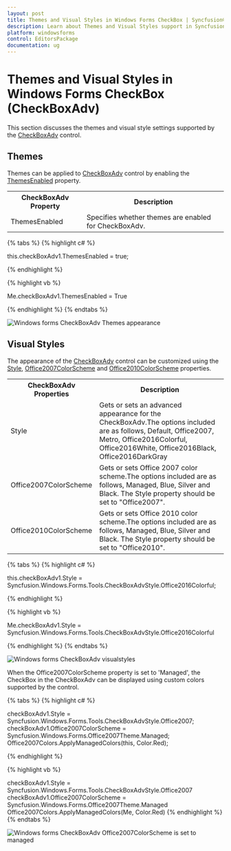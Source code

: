 ```yaml
---
layout: post
title: Themes and Visual Styles in Windows Forms CheckBox | Syncfusion®
description: Learn about Themes and Visual Styles support in Syncfusion® Windows Forms CheckBox (CheckBoxAdv) control and more details.
platform: windowsforms
control: EditorsPackage
documentation: ug
---
```


# Themes and Visual Styles in Windows Forms CheckBox (CheckBoxAdv)

This section discusses the themes and visual style settings supported by the [CheckBoxAdv](https://help.syncfusion.com/cr/windowsforms/Syncfusion.Windows.Forms.Tools.CheckBoxAdv.html) control.

## Themes

Themes can be applied to [CheckBoxAdv](https://help.syncfusion.com/cr/windowsforms/Syncfusion.Windows.Forms.Tools.CheckBoxAdv.html) control by enabling the [ThemesEnabled](https://help.syncfusion.com/cr/windowsforms/Syncfusion.Windows.Forms.ThemedControl.html#Syncfusion_Windows_Forms_ThemedControl_ThemesEnabled) property.

<table>
<tr>
<th>
CheckBoxAdv Property</th><th>
Description</th></tr>
<tr>
<td>
ThemesEnabled</td><td>
Specifies whether themes are enabled for CheckBoxAdv.</td></tr>
</table>

{% tabs %}
{% highlight c# %}

this.checkBoxAdv1.ThemesEnabled = true;

{% endhighlight %}

{% highlight vb %}

Me.checkBoxAdv1.ThemesEnabled = True

{% endhighlight %}
{% endtabs %}

![Windows forms CheckBoxAdv Themes appearance](Overview_images/CheckBoxAdv_themes.jpeg)

## Visual Styles

The appearance of the [CheckBoxAdv](https://help.syncfusion.com/cr/windowsforms/Syncfusion.Windows.Forms.Tools.CheckBoxAdv.html) control can be customized using the [Style](https://help.syncfusion.com/cr/windowsforms/Syncfusion.Windows.Forms.Tools.CheckBoxAdv.html#Syncfusion_Windows_Forms_Tools_CheckBoxAdv_Style), [Office2007ColorScheme](https://help.syncfusion.com/cr/windowsforms/Syncfusion.Windows.Forms.Tools.CheckBoxAdv.html#Syncfusion_Windows_Forms_Tools_CheckBoxAdv_Office2007ColorScheme) and [Office2010ColorScheme](https://help.syncfusion.com/cr/windowsforms/Syncfusion.Windows.Forms.Tools.CheckBoxAdv.html#Syncfusion_Windows_Forms_Tools_CheckBoxAdv_Office2010ColorScheme) properties.

<table>
<tr>
<th>
CheckBoxAdv Properties</th><th>
Description</th></tr>
<tr>
<td>
Style</td><td>
Gets or sets an advanced appearance for the CheckBoxAdv.The options included are as follows, Default, Office2007, Metro, Office2016Colorful, Office2016White, Office2016Black, Office2016DarkGray

</td></tr>
<tr>
<td>
Office2007ColorScheme</td><td>
Gets or sets Office 2007 color scheme.The options included are as follows, Managed, Blue, Silver and Black. The Style property should be set to "Office2007".</td></tr>
<tr>
<td>
Office2010ColorScheme</td><td>
Gets or sets Office 2010 color scheme.The options included are as follows, Managed, Blue, Silver and Black. The Style property should be set to "Office2010".</td></tr>
</table>

{% tabs %}
{% highlight c# %}

this.checkBoxAdv1.Style = Syncfusion.Windows.Forms.Tools.CheckBoxAdvStyle.Office2016Colorful;

{% endhighlight %}

{% highlight vb %}

Me.checkBoxAdv1.Style = Syncfusion.Windows.Forms.Tools.CheckBoxAdvStyle.Office2016Colorful

{% endhighlight %}
{% endtabs %}

![Windows forms CheckBoxAdv visualstyles](Overview_images/CheckBoxAdv_visualstyle.jpeg) 

When the Office2007ColorScheme property is set to 'Managed', the CheckBox in the CheckBoxAdv can be displayed using custom colors supported by the control.

{% tabs %}
{% highlight c# %}

checkBoxAdv1.Style = Syncfusion.Windows.Forms.Tools.CheckBoxAdvStyle.Office2007;
checkBoxAdv1.Office2007ColorScheme = Syncfusion.Windows.Forms.Office2007Theme.Managed;
Office2007Colors.ApplyManagedColors(this, Color.Red);

{% endhighlight %}

{% highlight vb %}

checkBoxAdv1.Style = Syncfusion.Windows.Forms.Tools.CheckBoxAdvStyle.Office2007
checkBoxAdv1.Office2007ColorScheme = Syncfusion.Windows.Forms.Office2007Theme.Managed
Office2007Colors.ApplyManagedColors(Me, Color.Red)
{% endhighlight %}
{% endtabs %}

![Windows forms CheckBoxAdv Office2007ColorScheme is set to managed](Themes-And-VisualStyle-images/Theme-And-VisualStyle-img1.png)
